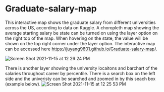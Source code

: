 # Graduate-salary-map
This interactive map shows the graduate salary from different universities across the US, according to data on Kaggle. 
A choropleth map showing the average starting salary be state can be turned on using the layer option on the right top of the map. 
When hovering on the state, the value will be shown on the top right corner under the layer option. The interactive map can be accessed here https://juyang9601.github.io/Graduate-salary-map/.

![Screen Shot 2021-11-15 at 12 26 24 PM](https://user-images.githubusercontent.com/44347235/141828831-8bc8d09f-33ae-4f99-971c-6d5d6cf85a59.png)

There is another layer showing the university locaitons and barchart of the salaries throughout career by percentile. There is a search box on the left side and the univeristy can be searched and zoomed in by this seach box (example below).
![Screen Shot 2021-11-15 at 12 25 53 PM](https://user-images.githubusercontent.com/44347235/141829052-f0f09f71-7d83-4c00-a233-0ce8a210c9c1.png)
